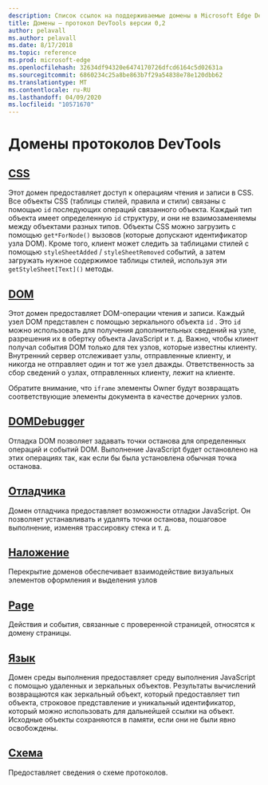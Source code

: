 ```yaml
---
description: Список ссылок на поддерживаемые домены в Microsoft Edge DevTools Protocol версии 0,2.
title: Домены — протокол DevTools версии 0,2
author: pelavall
ms.author: pelavall
ms.date: 8/17/2018
ms.topic: reference
ms.prod: microsoft-edge
ms.openlocfilehash: 32634df94320e6474170726dfcd6164c5d02631a
ms.sourcegitcommit: 6860234c25a8be863b7f29a54838e78e120dbb62
ms.translationtype: MT
ms.contentlocale: ru-RU
ms.lasthandoff: 04/09/2020
ms.locfileid: "10571670"
---
```

# Домены протоколов DevTools
## [CSS](css.md)
Этот домен предоставляет доступ к операциям чтения и записи в CSS. Все объекты CSS (таблицы стилей, правила и стили) связаны с помощью `id` последующих операций связанного объекта. Каждый тип объекта имеет определенную `id` структуру, и они не взаимозаменяемы между объектами разных типов. Объекты CSS можно загрузить с помощью `get*ForNode()` вызовов (которые допускают идентификатор узла DOM). Кроме того, клиент может следить за таблицами стилей с помощью `styleSheetAdded` / `styleSheetRemoved` событий, а затем загружать нужное содержимое таблицы стилей, используя эти `getStyleSheet[Text]()` методы.
## [DOM](dom.md)
Этот домен предоставляет DOM-операции чтения и записи. Каждый узел DOM представлен с помощью зеркального объекта `id` . Это `id` можно использовать для получения дополнительных сведений на узле, разрешения их в обертку объекта JavaScript и т. д. Важно, чтобы клиент получал события DOM только для тех узлов, которые известны клиенту. Внутренний сервер отслеживает узлы, отправленные клиенту, и никогда не отправляет один и тот же узел дважды. Ответственность за сбор сведений о узлах, отправленных клиенту, лежит на клиенте.<p>Обратите внимание, что `iframe` элементы Owner будут возвращать соответствующие элементы документа в качестве дочерних узлов.</p>
## [DOMDebugger](domdebugger.md)
Отладка DOM позволяет задавать точки останова для определенных операций и событий DOM. Выполнение JavaScript будет остановлено на этих операциях так, как если бы была установлена обычная точка останова.
## [Отладчика](debugger.md)
Домен отладчика предоставляет возможности отладки JavaScript. Он позволяет устанавливать и удалять точки останова, пошаговое выполнение, изменяя трассировку стека и т. д.
## [Наложение](overlay.md)
Перекрытие доменов обеспечивает взаимодействие визуальных элементов оформления и выделения узлов
## [Page](page.md)
Действия и события, связанные с проверенной страницей, относятся к домену страницы.
## [Язык](runtime.md)
Домен среды выполнения предоставляет среду выполнения JavaScript с помощью удаленных и зеркальных объектов. Результаты вычислений возвращаются как зеркальный объект, который предоставляет тип объекта, строковое представление и уникальный идентификатор, который можно использовать для дальнейшей ссылки на объект. Исходные объекты сохраняются в памяти, если они не были явно освобождены.
## [Схема](schema.md)
Предоставляет сведения о схеме протоколов.